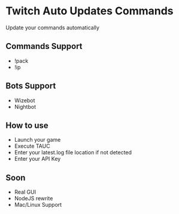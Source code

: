# Twitch Auto Updates Commands
Update your commands automatically

## Commands Support
- !pack
- !ip

## Bots Support
- Wizebot
- Nightbot

## How to use
- Launch your game
- Execute TAUC
- Enter your latest.log file location if not detected
- Enter your API Key

## Soon
- Real GUI
- NodeJS rewrite
- Mac/Linux Support